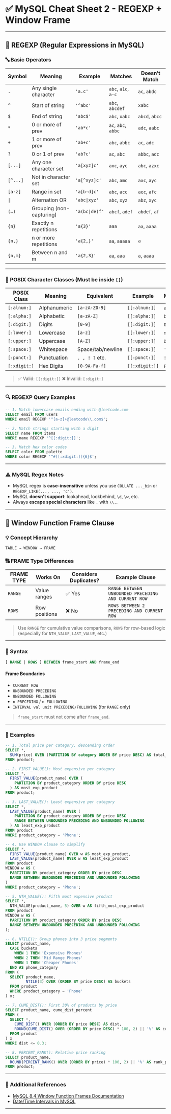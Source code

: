 # ✅ MySQL Cheat Sheet 2 - REGEXP + Window Frame 

---

## 🔁 REGEXP (Regular Expressions in MySQL)

### 🔤 Basic Operators

| Symbol   | Meaning                  | Example        | Matches             | Doesn’t Match  |
| -------- | ------------------------ | -------------- | ------------------- | -------------- |
| `.`      | Any single character     | `'a.c'`        | `abc`, `a1c`, `a-c` | `ac`, `abdc`   |
| `^`      | Start of string          | `'^abc'`       | `abc`, `abcdef`     | `xabc`         |
| `$`      | End of string            | `'abc$'`       | `abc`, `xabc`       | `abcd`, `abcc` |
| `*`      | 0 or more of prev        | `'ab*c'`       | `ac`, `abc`, `abbc` | `adc`, `aabc`  |
| `+`      | 1 or more of prev        | `'ab+c'`       | `abc`, `abbc`       | `ac`, `adc`    |
| `?`      | 0 or 1 of prev           | `'ab?c'`       | `ac`, `abc`         | `abbc`, `adc`  |
| `[...]`  | Any one character set    | `'a[xyz]c'`    | `axc`, `ayc`        | `abc`, `azxc`  |
| `[^...]` | Not in character set     | `'a[^xyz]c'`   | `abc`, `amc`        | `axc`, `ayc`   |
| `[a-z]`  | Range in set             | `'a[b-d]c'`    | `abc`, `acc`        | `aec`, `afc`   |
| `\|`     | Alternation OR           | `'abc\|xyz'`   | `abc`, `xyz`        | `abz`, `xyc`   |
| `(…)`    | Grouping (non-capturing) | `'a(bc\|de)f'` | `abcf`, `adef`      | `abdef`, `af`  |
| `{n}`    | Exactly n repetitions    | `'a{3}'`       | `aaa`               | `aa`, `aaaa`   |
| `{n,}`   | n or more repetitions    | `'a{2,}'`      | `aa`, `aaaaa`       | `a`            |
| `{n,m}`  | Between n and m          | `'a{2,3}'`     | `aa`, `aaa`         | `a`, `aaaa`    |

---

### 🧱 POSIX Character Classes (Must be inside `[]`)

| POSIX Class  | Meaning      | Equivalent        | Example        | Matches       |
| ------------ | ------------ | ----------------- | -------------- | ------------- |
| `[:alnum:]`  | Alphanumeric | `[a-zA-Z0-9]`     | `[[:alnum:]]`  | `a`, `Z`, `5` |
| `[:alpha:]`  | Alphabetic   | `[a-zA-Z]`        | `[[:alpha:]]`  | `b`, `T`      |
| `[:digit:]`  | Digits       | `[0-9]`           | `[[:digit:]]`  | `0`, `9`      |
| `[:lower:]`  | Lowercase    | `[a-z]`           | `[[:lower:]]`  | `m`, `z`      |
| `[:upper:]`  | Uppercase    | `[A-Z]`           | `[[:upper:]]`  | `D`, `X`      |
| `[:space:]`  | Whitespace   | Space/tab/newline | `[[:space:]]`  | `' '`, `\t`   |
| `[:punct:]`  | Punctuation  | `. , ! ?` etc.    | `[[:punct:]]`  | `!`, `.`      |
| `[:xdigit:]` | Hex Digits   | `[0-9A-Fa-f]`     | `[[:xdigit:]]` | `F`, `a`, `3` |

> ✅ Valid: `[[:digit:]]`
> ❌ Invalid: `[:digit:]`

---

### 🔍 REGEXP Query Examples

```sql
-- 1. Match lowercase emails ending with @leetcode.com
SELECT email FROM users
WHERE email REGEXP '^[a-z]+@leetcode\\.com$';

-- 2. Match strings starting with a digit
SELECT name FROM items
WHERE name REGEXP '^[[:digit:]]';

-- 3. Match hex color codes
SELECT color FROM palette
WHERE color REGEXP '^#[[:xdigit:]]{6}$';
```

---

### ⚠️ MySQL Regex Notes

* MySQL regex is **case-insensitive** unless you use `COLLATE ..._bin` or `REGEXP_LIKE(..., ..., 'c')`.
* MySQL **doesn't support**: lookahead, lookbehind, `\d`, `\w`, etc.
* Always **escape special characters** like `.` with `\\.`.

---

## 🧮 Window Function Frame Clause

### 💡 Concept Hierarchy

```
TABLE → WINDOW → FRAME
```

### 🔠 FRAME Type Differences

| FRAME TYPE | Works On      | Considers Duplicates? | Example Clause                                      |
| ---------- | ------------- | --------------------- | --------------------------------------------------- |
| `RANGE`    | Value ranges  | ✅ Yes                 | `RANGE BETWEEN UNBOUNDED PRECEDING AND CURRENT ROW` |
| `ROWS`     | Row positions | ❌ No                  | `ROWS BETWEEN 2 PRECEDING AND CURRENT ROW`          |

> Use `RANGE` for cumulative value comparisons, `ROWS` for row-based logic (especially for `NTH_VALUE`, `LAST_VALUE`, etc.)

---

### 📘 Syntax

```sql
[ RANGE | ROWS ] BETWEEN frame_start AND frame_end
```

#### Frame Boundaries

* `CURRENT ROW`
* `UNBOUNDED PRECEDING`
* `UNBOUNDED FOLLOWING`
* `n PRECEDING` / `n FOLLOWING`
* `INTERVAL val unit PRECEDING/FOLLOWING` (for `RANGE` only)

> `frame_start` must not come after `frame_end`.

---

### 🧪 Examples

```sql
-- 1. Total price per category, descending order
SELECT *,
  SUM(price) OVER (PARTITION BY category ORDER BY price DESC) AS total_price
FROM product;

-- 2. FIRST_VALUE(): Most expensive per category
SELECT *,
  FIRST_VALUE(product_name) OVER (
    PARTITION BY product_category ORDER BY price DESC
  ) AS most_exp_product
FROM product;

-- 3. LAST_VALUE(): Least expensive per category
SELECT *,
  LAST_VALUE(product_name) OVER (
    PARTITION BY product_category ORDER BY price DESC
    RANGE BETWEEN UNBOUNDED PRECEDING AND UNBOUNDED FOLLOWING
  ) AS least_exp_product
FROM product
WHERE product_category = 'Phone';

-- 4. Use WINDOW clause to simplify
SELECT *,
  FIRST_VALUE(product_name) OVER w AS most_exp_product,
  LAST_VALUE(product_name) OVER w AS least_exp_product
FROM product
WINDOW w AS (
  PARTITION BY product_category ORDER BY price DESC
  RANGE BETWEEN UNBOUNDED PRECEDING AND UNBOUNDED FOLLOWING
)
WHERE product_category = 'Phone';

-- 5. NTH_VALUE(): Fifth most expensive product
SELECT *,
  NTH_VALUE(product_name, 5) OVER w AS fifth_most_exp_product
FROM product
WINDOW w AS (
  PARTITION BY product_category ORDER BY price DESC
  RANGE BETWEEN UNBOUNDED PRECEDING AND UNBOUNDED FOLLOWING
);

-- 6. NTILE(): Group phones into 3 price segments
SELECT product_name,
  CASE buckets
    WHEN 1 THEN 'Expensive Phones'
    WHEN 2 THEN 'Mid Range Phones'
    WHEN 3 THEN 'Cheaper Phones'
  END AS phone_category
FROM (
  SELECT product_name,
         NTILE(3) OVER (ORDER BY price DESC) AS buckets
  FROM product
  WHERE product_category = 'Phone'
) x;

-- 7. CUME_DIST(): First 30% of products by price
SELECT product_name, cume_dist_percent
FROM (
  SELECT *,
    CUME_DIST() OVER (ORDER BY price DESC) AS dist,
    ROUND(CUME_DIST() OVER (ORDER BY price DESC) * 100, 2) || '%' AS cume_dist_percent
  FROM product
) x
WHERE dist <= 0.3;

-- 8. PERCENT_RANK(): Relative price ranking
SELECT product_name,
  ROUND(PERCENT_RANK() OVER (ORDER BY price) * 100, 2) || '%' AS rank_percentage
FROM product;
```

---

### 📎 Additional References

* [MySQL 8.4 Window Function Frames Documentation](https://dev.mysql.com/doc/refman/8.4/en/window-functions-frames.html)
* [Date/Time Intervals in MySQL](https://dev.mysql.com/doc/refman/8.4/en/date-and-time-functions.html#function_date-add)

---

